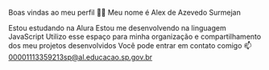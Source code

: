 Boas vindas ao meu perfil 💙💙
Meu nome é Alex de Azevedo Surmejan

Estou estudando na Alura
Estou me desenvolvendo na linguagem JavaScript
Utilizo esse espaço para minha organização e compartilhamento dos meu projetos desenvolvidos
Você pode entrar em contato comigo 📫
00001113359213sp@al.educacao.sp.gov.br
